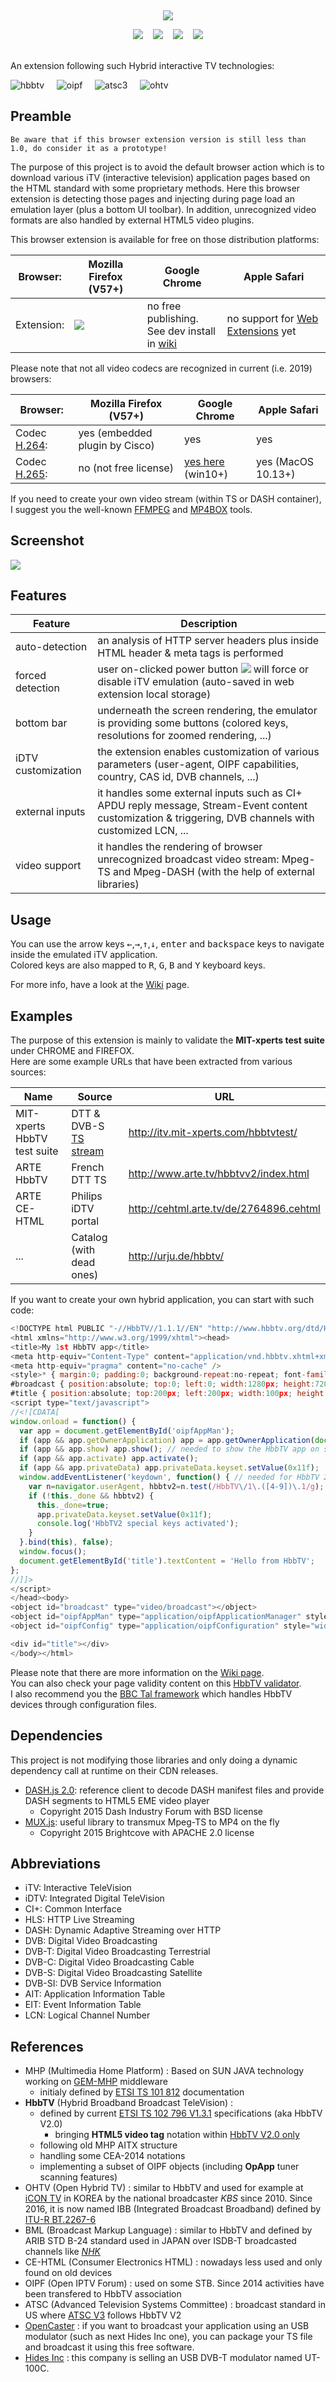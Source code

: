 &nbsp;
<p align="center">
<img src="img/tv-icon128-on.png">
</p>
<p align="center">
  <img src="https://img.shields.io/badge/release-v0.6-red.svg">&nbsp;&nbsp;&nbsp;
	<a href="https://travis-ci.org/karl-rousseau/HybridTvViewer" alt="Travis-CI"><img src="https://travis-ci.com/karl-rousseau/HybridTvViewer.svg?branch=master"></a>&nbsp;&nbsp;&nbsp;
  <img src="https://img.shields.io/badge/vanilla-js-yellow.svg">&nbsp;&nbsp;&nbsp;
	<a href="https://github.com/karl-rousseau/HybridTvViewer/blob/master/LICENSE" alt="License:MIT"><img src="https://img.shields.io/badge/license-MIT-blue.svg"></a><br>
  <br>
</p>
An extension following such Hybrid interactive TV technologies:

![hbbtv](img/logo-hbbtv.png) &nbsp;&nbsp;&nbsp; ![oipf](img/logo-oipf.png) &nbsp;&nbsp;&nbsp; ![atsc3](img/logo-atsc.png) &nbsp;&nbsp;&nbsp; ![ohtv](img/logo-ohtv.png)


## Preamble

```
Be aware that if this browser extension version is still less than 1.0, do consider it as a prototype!
```
The purpose of this project is to avoid the default browser action which is to download various iTV (interactive television) application pages based on the HTML standard with some proprietary methods. Here this browser extension is detecting those pages and injecting during page load an emulation layer (plus a bottom UI toolbar). In addition, unrecognized video formats are also handled by external HTML5 video plugins.

This browser extension is available for free on those distribution platforms:

| Browser: | Mozilla Firefox (V57+) | Google Chrome | Apple Safari |
| -------- | -------- | ------ | ------ |
| Extension: | [<img  src="https://addons.cdn.mozilla.net/static/img/addons-buttons/AMO-button_2.png">](https://addons.mozilla.org/en-US/firefox/addon/hybridtvviewer/) | no free publishing.<br>See dev install in [wiki](https://github.com/karl-rousseau/HybridTvViewer/wiki/HowTo) | no support for [Web Extensions](https://developer.mozilla.org/en-US/Add-ons/WebExtensions) yet |

Please note that not all video codecs are recognized in current (i.e. 2019) browsers:

| Browser: | Mozilla Firefox (V57+) | Google Chrome | Apple Safari |
| -------- | -------- | ------ | ------ |
| Codec [H.264](https://caniuse.com/#feat=mpeg4): | yes (embedded plugin by Cisco) | yes | yes |
| Codec [H.265](https://caniuse.com/#feat=hevc): | no (not free license) | [yes here](https://github.com/henrypp/chromium/releases) (win10+) | yes (MacOS 10.13+) |

If you need to create your own video stream (within TS or DASH container), I suggest you the well-known [FFMPEG](https://www.ffmpeg.org/) and [MP4BOX](https://gpac.wp.imt.fr/mp4box/) tools.

## Screenshot

![](img/screenshot_popup.png)

## Features

| Feature            | Description |
| ------------------ | ----------- |
| auto-detection     | an analysis of HTTP server headers plus inside HTML header & meta tags is performed |
| forced detection   | user on-clicked power button ![](https://www.iconfinder.com/icons/1608429/download/png/16) will force or disable iTV emulation (auto-saved in web extension local storage) |
| bottom bar  | underneath the screen rendering, the emulator is providing some buttons (colored keys, resolutions for zoomed rendering, ...) |
| iDTV customization | the extension enables customization of various parameters (user-agent, OIPF capabilities, country, CAS id, DVB channels, ...) |
| external inputs | it handles some external inputs such as CI+ APDU reply message, Stream-Event content customization & triggering, DVB channels with customized LCN, ... |
| video support | it handles the rendering of browser unrecognized broadcast video stream: Mpeg-TS and Mpeg-DASH (with the help of external libraries) |

## Usage

You can use the arrow keys <kbd>&leftarrow;</kbd>,<kbd>&rightarrow;</kbd>,<kbd>&uparrow;</kbd>,<kbd>&downarrow;</kbd>, <kbd>enter</kbd> and <kbd>backspace</kbd> keys to navigate inside the emulated iTV application.  
Colored keys are also mapped to <kbd>R</kbd>, <kbd>G</kbd>, <kbd>B</kbd> and <kbd>Y</kbd> keyboard keys.

For more info, have a look at the [Wiki](https://github.com/karl-rousseau/HybridTvViewer/wiki/HowTo) page.

## Examples

The purpose of this extension is mainly to validate the **MIT-xperts test suite** under CHROME and FIREFOX.  
Here are some example URLs that have been extracted from various sources:

| Name          | Source | URL |
| ------------- | ------ |---- |
| MIT-xperts HbbTV test suite | DTT & DVB-S [TS stream](https://github.com/mitxp/HbbTV-Testsuite/wiki) | http://itv.mit-xperts.com/hbbtvtest/ |
| ARTE HbbTV    | French DTT TS | http://www.arte.tv/hbbtvv2/index.html |
| ARTE CE-HTML  | Philips iDTV portal | http://cehtml.arte.tv/de/2764896.cehtml |
| ...           | Catalog (with dead ones) | http://urju.de/hbbtv/ |

If you want to create your own hybrid application, you can start with such code:
```javascript
<!DOCTYPE html PUBLIC "-//HbbTV//1.1.1//EN" "http://www.hbbtv.org/dtd/HbbTV-1.1.1.dtd">
<html xmlns="http://www.w3.org/1999/xhtml"><head>
<title>My 1st HbbTV app</title>
<meta http-equiv="Content-Type" content="application/vnd.hbbtv.xhtml+xml; charset=UTF-8" />
<meta http-equiv="pragma" content="no-cache" />
<style>* { margin:0; padding:0; background-repeat:no-repeat; font-family:"Tiresias Screenfont",sans-serif; }
#broadcast { position:absolute; top:0; left:0; width:1280px; height:720px; }
#title { position:absolute; top:200px; left:200px; width:100px; height:99px; font-size:32px; color:#fff; }</style>
<script type="text/javascript">
//<![CDATA[
window.onload = function() {
  var app = document.getElementById('oipfAppMan');
  if (app && app.getOwnerApplication) app = app.getOwnerApplication(document);
  if (app && app.show) app.show(); // needed to show the HbbTV app on screen
  if (app && app.activate) app.activate();
  if (app && app.privateData) app.privateData.keyset.setValue(0x11f);
  window.addEventListener('keydown', function() { // needed for HbbTV 2.0+
    var n=navigator.userAgent, hbbtv2=n.test(/HbbTV\/1\.([4-9])\.1/g);
    if (!this._done && hbbtv2) {
      this._done=true;
      app.privateData.keyset.setValue(0x11f);
      console.log('HbbTV2 special keys activated');
    }
  }.bind(this), false);
  window.focus();
  document.getElementById('title').textContent = 'Hello from HbbTV';
};
//]]>
</script>
</head><body>
<object id="broadcast" type="video/broadcast"></object>
<object id="oipfAppMan" type="application/oipfApplicationManager" style="width:0; height:0;"></object>
<object id="oipfConfig" type="application/oipfConfiguration" style="width:0; height:0;"></object>

<div id="title"></div>
</body></html>
```
Please note that there are more information on the [Wiki page](https://github.com/karl-rousseau/HybridTvViewer/wiki/HowTo).  
You can also check your page validity content on this [HbbTV validator](http://hbbtv-live.irt.de/validator/).  
I also recommend you the [BBC Tal framework](http://www.bbc.co.uk/opensource/projects/TAL) which handles HbbTV devices through configuration files.

## Dependencies

This project is not modifying those libraries and only doing a dynamic dependency call at runtime on their CDN releases.
- [DASH.js 2.0](https://github.com/Dash-Industry-Forum/dash.js): reference client to decode DASH manifest files and provide DASH segments to HTML5 EME video player
  * Copyright 2015 Dash Industry Forum with BSD license
- [MUX.js](https://github.com/videojs/mux.js): useful library to transmux Mpeg-TS to MP4 on the fly
  * Copyright 2015 Brightcove with APACHE 2.0 license

## Abbreviations

- iTV: Interactive TeleVision
- iDTV: Integrated Digital TeleVision
- CI+: Common Interface
- HLS: HTTP Live Streaming
- DASH: Dynamic Adaptive Streaming over HTTP
- DVB: Digital Video Broadcasting
- DVB-T: Digital Video Broadcasting Terrestrial
- DVB-C: Digital Video Broadcasting Cable
- DVB-S: Digital Video Broadcasting Satellite
- DVB-SI: DVB Service Information
- AIT: Application Information Table
- EIT: Event Information Table
- LCN: Logical Channel Number

## References

- MHP (Multimedia Home Platform) : Based on SUN JAVA technology working on [GEM-MHP](https://en.wikipedia.org/wiki/Globally_Executable_MHP) middleware
  * initialy defined by [ETSI TS 101 812](http://www.etsi.org/deliver/etsi_ts/101800_101899/101812/01.02.01_60/ts_101812v010201p.pdf) documentation
- **HbbTV** (Hybrid Broadband Broadcast TeleVision) :
  * defined by current [ETSI TS 102 796 V1.3.1](http://www.etsi.org/deliver/etsi_ts/102700_102799/102796/01.03.01_60/ts_102796v010301p.pdf) specifications (aka HbbTV V2.0)
    * bringing **HTML5 video tag** notation within [HbbTV V2.0 only](https://www.hbbtv.org/resource-library/#specifications)
  * following old MHP AITX structure
  * handling some CEA-2014 notations
  * implementing a subset of OIPF objects (including **OpApp** tuner scanning features)
- OHTV (Open Hybrid TV) : similar to HbbTV and used for example at [iCON TV](http://able.kbs.co.kr/enter/tal_view.php?mseq=16&pcg=&pgseq=&no=270211) in KOREA by the national broadcaster *KBS* since 2010. Since 2016, it is now named IBB (Integrated Broadcast Broadband) defined by [ITU-R BT.2267-6](https://www.itu.int/dms_pub/itu-r/opb/rep/R-REP-BT.2267-6-2016-PDF-E.pdf)
- BML (Broadcast Markup Language) : similar to HbbTV and defined by ARIB STD B-24 standard used in JAPAN over ISDB-T broadcasted channels like [*NHK*](https://www.nhk.or.jp/strl/publica/bt/en/fe0003-1.html)
- CE-HTML (Consumer Electronics HTML) : nowadays less used and only found on old devices
- OIPF (Open IPTV Forum) : used on some STB. Since 2014 activities have been transfered to HbbTV association
- ATSC (Advanced Television Systems Committee) : broadcast standard in US where [ATSC V3](https://www.atsc.org/standards/atsc-3-0-standards/) follows HbbTV V2
- [OpenCaster](https://github.com/aventuri/opencaster) : if you want to broadcast your application using an USB modulator (such as next Hides Inc one), you can package your TS file and broadcast it using this free software.
- [Hides Inc](http://www.hides.com.tw/product_opencaster_eng.html) : this company is selling an USB DVB-T modulator named UT-100C.
